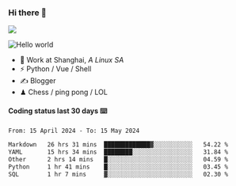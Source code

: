 ### Hi there 👋
![](https://komarev.com/ghpvc/?username=Xuhandsome)


<img src="https://github-readme-stats.vercel.app/api?username=XuHandsome&show_icons=true&theme=merko" alt="Hello world">

<br/>

- 🍻  Work at Shanghai, _A Linux SA_
- ⚡  Python / Vue / Shell
- ✍️  Blogger
- ♟  Chess / ping pong / LOL

#### Coding status last 30 days ⌨️

<!--START_SECTION:waka-->

```txt
From: 15 April 2024 - To: 15 May 2024

Markdown   26 hrs 31 mins  █████████████▓░░░░░░░░░░░   54.22 %
YAML       15 hrs 34 mins  ████████░░░░░░░░░░░░░░░░░   31.84 %
Other      2 hrs 14 mins   █░░░░░░░░░░░░░░░░░░░░░░░░   04.59 %
Python     1 hr 41 mins    █░░░░░░░░░░░░░░░░░░░░░░░░   03.45 %
SQL        1 hr 7 mins     ▓░░░░░░░░░░░░░░░░░░░░░░░░   02.30 %
```

<!--END_SECTION:waka-->
